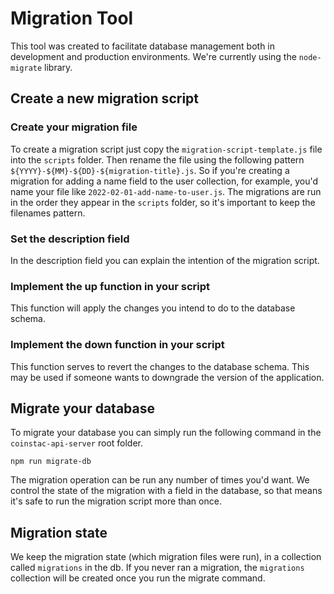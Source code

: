 # Migration Tool
This tool was created to facilitate database management both in development and production environments. We're currently using the `node-migrate` library.

## Create a new migration script

### Create your migration file
To create a migration script just copy the `migration-script-template.js` file into the `scripts` folder. Then rename the file using the following pattern `${YYYY}-${MM}-${DD}-${migration-title}.js`. So if you're creating a migration for adding a name field to the user collection, for example, you'd name your file like `2022-02-01-add-name-to-user.js`. The migrations are run in the order they appear in the `scripts` folder, so it's important to keep the filenames pattern.

### Set the description field
In the description field you can explain the intention of the migration script.

### Implement the up function in your script
This function will apply the changes you intend to do to the database schema.

### Implement the down function in your script
This function serves to revert the changes to the database schema. This may be used if someone wants to downgrade the version of the application.

## Migrate your database
To migrate your database you can simply run the following command in the `coinstac-api-server` root folder.

```
npm run migrate-db
```

The migration operation can be run any number of times you'd want. We control the state of the migration with a field in the database, so that means it's safe to run the migration script more than once.

## Migration state
We keep the migration state (which migration files were run), in a collection called `migrations` in the db. If you never ran a migration, the `migrations` collection will be created once you run the migrate command.